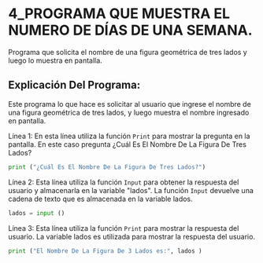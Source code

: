 # 4_PROGRAMA QUE MUESTRA EL NUMERO DE DÍAS DE UNA SEMANA.
Programa que solicita el nombre de una figura geométrica de tres lados y luego lo muestra en pantalla.

## Explicación Del Programa: 
Este programa lo que hace es solicitar al usuario que ingrese el nombre de una figura geométrica de tres lados, y luego muestra el nombre ingresado en pantalla.

Línea 1: En esta línea utiliza la función `Print` para mostrar la pregunta en la pantalla. En este caso pregunta ¿Cuál Es El Nombre De La Figura De Tres Lados?

```python
print ("¿Cuál Es El Nombre De La Figura De Tres Lados?")
```

Línea 2: Esta línea utiliza la función `Input` para obtener la respuesta del usuario y almacenarla en la variable "lados". La función `Input` devuelve una cadena de 
texto que es almacenada en la variable lados.

```python
lados = input ()
```

Línea 3: Esta línea utiliza la función `Print` para mostrar la respuesta del usuario. La variable lados es utilizada para mostrar la respuesta del usuario.

```python
print ("El Nombre De La Figura De 3 Lados es:", lados )
```


